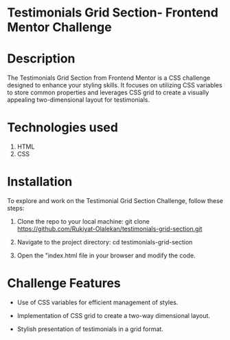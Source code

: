 # Testimonials Grid Section- Frontend Mentor Challenge

# Description

The Testimonials Grid Section from Frontend Mentor is a CSS challenge designed to enhance your styling skills. It focuses on utilizing CSS variables to store common properties and leverages CSS grid to create a visually appealing two-dimensional layout for testimonials.

# Technologies used

1. HTML
2. CSS

# Installation

To explore and work on the Testimonial Grid Section Challenge, follow these steps:

1. Clone the repo to your local machine: git clone https://github.com/Rukiyat-Olalekan/testimonials-grid-section.git

2. Navigate to the project directory: cd testimonials-grid-section

3. Open the "index.html file in your browser and modify the code.

# Challenge Features

- Use of CSS variables for efficient management of styles.

- Implementation of CSS grid to create a two-way dimensional layout.

- Stylish presentation of testimonials in a grid format.
